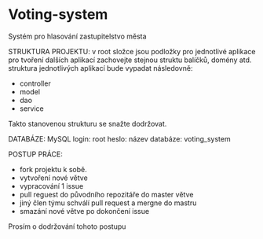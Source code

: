 # Voting-system
Systém pro hlasování zastupitelstvo města

STRUKTURA PROJEKTU:
v root složce jsou podložky pro jednotlivé aplikace
pro tvoření dalších aplikací zachovejte stejnou struktu balíčků, domény atd.
struktura jednotlivých aplikací bude vypadat následovně:

- controller
- model
- dao
- service

Takto stanovenou strukturu se snažte dodržovat. 

DATABÁZE: MySQL
login: root
heslo: 
název databáze: voting_system

POSTUP PRÁCE:

- fork projektu k sobě. 
- vytvoření nové větve 
- vypracování 1 issue
- pull reguest do původního repozitáře do master větve
- jiný člen týmu schválí pull request a mergne do mastru
- smazání nové větve po dokončení issue

Prosím o dodržování tohoto postupu
